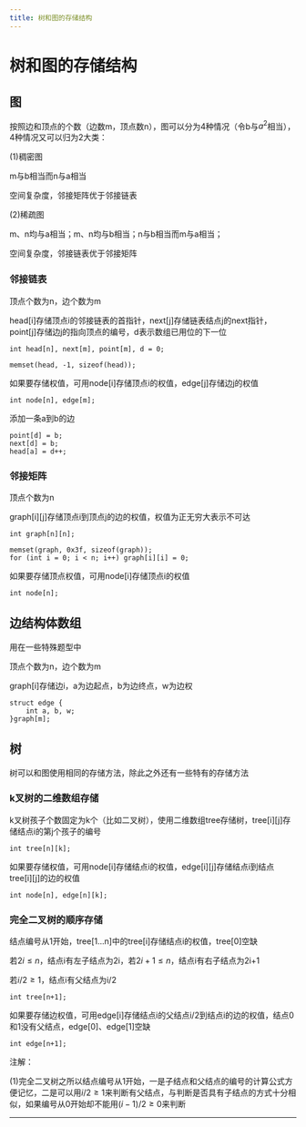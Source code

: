 ```yaml
---
title: 树和图的存储结构
---
```


# 树和图的存储结构

<script type="text/javascript" src="/include/head.js"></script>

## 图

按照边和顶点的个数（边数m，顶点数n），图可以分为4种情况（令b与$a^2$相当），4种情况又可以归为2大类：

(1)稠密图

m与b相当而n与a相当

空间复杂度，邻接矩阵优于邻接链表

(2)稀疏图

m、n均与a相当；m、n均与b相当；n与b相当而m与a相当；

空间复杂度，邻接链表优于邻接矩阵

### 邻接链表

顶点个数为n，边个数为m

head[i]存储顶点i的邻接链表的首指针，next[j]存储链表结点j的next指针，point[j]存储边j的指向顶点的编号，d表示数组已用位的下一位

```
int head[n], next[m], point[m], d = 0;

memset(head, -1, sizeof(head));
```

如果要存储权值，可用node[i]存储顶点i的权值，edge[j]存储边j的权值

```
int node[n], edge[m];
```

添加一条a到b的边

```
point[d] = b;
next[d] = b;
head[a] = d++;
```

### 邻接矩阵

顶点个数为n

graph[i][j]存储顶点i到顶点j的边的权值，权值为正无穷大表示不可达

```
int graph[n][n];

memset(graph, 0x3f, sizeof(graph));
for (int i = 0; i < n; i++) graph[i][i] = 0;
```

如果要存储顶点权值，可用node[i]存储顶点i的权值

```
int node[n];
```

## 边结构体数组

用在一些特殊题型中

顶点个数为n，边个数为m

graph[i]存储边i，a为边起点，b为边终点，w为边权

```
struct edge {
    int a, b, w;
}graph[m];
```

## 树

树可以和图使用相同的存储方法，除此之外还有一些特有的存储方法

### k叉树的二维数组存储

k叉树孩子个数固定为k个（比如二叉树），使用二维数组tree存储树，tree[i][j]存储结点i的第j个孩子的编号

```
int tree[n][k];
```

如果要存储权值，可用node[i]存储结点i的权值，edge[i][j]存储结点i到结点tree[i][j]的边的权值

```
int node[n], edge[n][k];
```

### 完全二叉树的顺序存储

结点编号从1开始，tree[1...n]中的tree[i]存储结点i的权值，tree[0]空缺

若$2i \leqslant n$，结点i有左子结点为2i，若$2i+1 \leqslant n$，结点i有右子结点为2i+1

若$i/2 \geqslant 1$，结点i有父结点为i/2

```
int tree[n+1];
```

如果要存储边权值，可用edge[i]存储结点i的父结点i/2到结点i的边的权值，结点0和1没有父结点，edge[0]、edge[1]空缺

```
int edge[n+1];
```

注解：

(1)完全二叉树之所以结点编号从1开始，一是子结点和父结点的编号的计算公式方便记忆，二是可以用$i/2 \geqslant 1$来判断有父结点，与判断是否具有子结点的方式十分相似，如果编号从0开始却不能用$(i-1)/2 \geqslant 0$来判断

---

<script type="text/javascript" src="/include/tail.js"></script>
